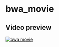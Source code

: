 # bwa_movie

## Video preview

[![bwa movie](https://youtube-md.vercel.app/JrbKEkw28gw/640/360)](https://www.youtube.com/watch?v=JrbKEkw28gw)
